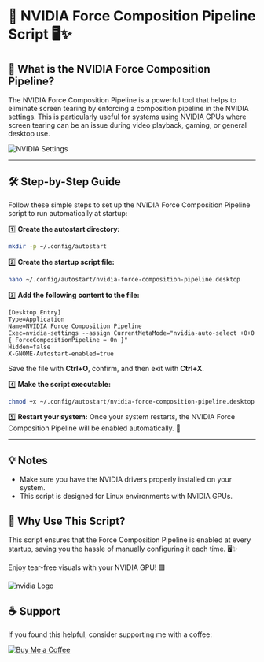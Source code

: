 # 🚀 NVIDIA Force Composition Pipeline Script 🖥️✨

## 📌 What is the NVIDIA Force Composition Pipeline?
The NVIDIA Force Composition Pipeline is a powerful tool that helps to eliminate screen tearing by enforcing a composition pipeline in the NVIDIA settings. This is particularly useful for systems using NVIDIA GPUs where screen tearing can be an issue during video playback, gaming, or general desktop use.

![NVIDIA Settings](https://linux-blog.anracom.com/wp-content/uploads/2020/11/nvidia-settings.png)

---

## 🛠️ Step-by-Step Guide
Follow these simple steps to set up the NVIDIA Force Composition Pipeline script to run automatically at startup:

1️⃣ **Create the autostart directory:**
   ```bash
   mkdir -p ~/.config/autostart
   ```

2️⃣ **Create the startup script file:**
   ```bash
   nano ~/.config/autostart/nvidia-force-composition-pipeline.desktop
   ```

3️⃣ **Add the following content to the file:**
   ```plaintext
   [Desktop Entry]
   Type=Application
   Name=NVIDIA Force Composition Pipeline
   Exec=nvidia-settings --assign CurrentMetaMode="nvidia-auto-select +0+0 { ForceCompositionPipeline = On }"
   Hidden=false
   X-GNOME-Autostart-enabled=true
   ```

   Save the file with **Ctrl+O**, confirm, and then exit with **Ctrl+X**.

4️⃣ **Make the script executable:**
   ```bash
   chmod +x ~/.config/autostart/nvidia-force-composition-pipeline.desktop
   ```

5️⃣ **Restart your system:**
   Once your system restarts, the NVIDIA Force Composition Pipeline will be enabled automatically. 🎉

---

## 💡 Notes
- Make sure you have the NVIDIA drivers properly installed on your system.
- This script is designed for Linux environments with NVIDIA GPUs.

## 🌟 Why Use This Script?
This script ensures that the Force Composition Pipeline is enabled at every startup, saving you the hassle of manually configuring it each time. 🖥️✨

Enjoy tear-free visuals with your NVIDIA GPU! 🟩

![nvidia Logo](https://datasciencefestival.com/wp-content/uploads/2024/04/nvidia-logo-horiz-rgb-1c-blk-for-screen-1.png)

## ☕ Support
If you found this helpful, consider supporting me with a coffee:

[![Buy Me a Coffee](https://img.shields.io/badge/Buy%20Me%20a%20Coffee-%23FFDD00.svg?style=for-the-badge&logo=buy-me-a-coffee&logoColor=black)](https://paypal.me/clash2un?country.x=HU&locale.x=hu_HU)


